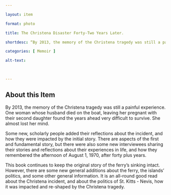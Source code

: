 ```yaml
--- 

layout: item 

format: photo 

title: The Christena Disaster Forty-Two Years Later.

shortdesc: “By 2013, the memory of the Christena tragedy was still a painful experience.” 

categories: [ Memoir ] 

alt-text:  

 

--- 
```


## About this Item 

By 2013, the memory of the Christena tragedy was still a painful experience.  One woman whose husband died on the boat, leaving her pregnant with their second daughter found the years ahead very difficult to survive.  She almost lost her mind. 

Some new, scholarly people added their reflections about the incident, and how they were impacted by the initial story.  There are aspects of the first and fundamental story, but there were also some new interviewees sharing their stories and reflections about their experiences in life, and how they remembered the afternoon of August 1, 1970, after forty plus years. 

This book continues to keep the original story of the ferry’s sinking intact.  However, there are some new general additions about the ferry, the islands’ politics, and some other general information. It is an all-round good read about the Christena incident, and about the politics of St. Kitts - Nevis, how it was impacted and re-shaped by the Christena tragedy. 
